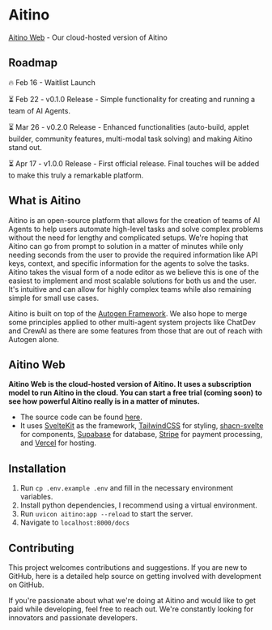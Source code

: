 # Aitino
[Aitino Web](https://aiti.no) - Our cloud-hosted version of Aitino


## Roadmap
🔥 Feb 16 - Waitlist Launch

⏳ Feb 22 - v0.1.0 Release - Simple functionality for creating and running a team of AI Agents.

⏳ Mar 26 - v0.2.0 Release - Enhanced functionalities (auto-build, applet builder, community features, multi-modal task solving) and making Aitino stand out.

⏳ Apr 17 - v1.0.0 Release - First official release. Final touches will be added to make this truly a remarkable platform.


## What is Aitino

Aitino is an open-source platform that allows for the creation of teams of AI Agents to help users automate high-level tasks and solve complex problems without the need for lengthy and complicated setups.
We're hoping that Aitino can go from prompt to solution in a matter of minutes while only needing seconds from the user to provide the required information like API keys, context, and specific information for the agents to solve the tasks.
Aitino takes the visual form of a node editor as we believe this is one of the easiest to implement and most scalable solutions for both us and the user. It's intuitive and can allow for highly complex teams while also remaining simple for small use cases.

Aitino is built on top of the [Autogen Framework](https://github.com/microsoft/autogen). We also hope to merge some principles applied to other multi-agent system projects like ChatDev and CrewAI as there are some features from those that are out of reach with Autogen alone.


## Aitino Web

**Aitino Web is the cloud-hosted version of Aitino. It uses a subscription model to run Aitino in the cloud. You can start a free trial (coming soon) to see how powerful Aitino really is in a matter of minutes.**
- The source code can be found [here](https://github.com/Futino/futino/tree/alpha/apps/aitino).
- It uses [SvelteKit](https://kit.svelte.dev/) as the framework, [TailwindCSS](https://tailwindcss.com/) for styling, [shacn-svelte](https://www.shadcn-svelte.com/) for components, [Supabase](https://supabase.com/) for database, [Stripe](https://stripe.com/en-hk) for payment processing, and [Vercel](https://vercel.com) for hosting.


## Installation

1. Run `cp .env.example .env` and fill in the necessary environment variables.
2. Install python dependencies, I recommend using a virtual environment.
3. Run `uvicon aitino:app --reload` to start the server.
4. Navigate to `localhost:8000/docs` 

## Contributing
This project welcomes contributions and suggestions. If you are new to GitHub, here is a detailed help source on getting involved with development on GitHub.

If you're passionate about what we're doing at Aitino and would like to get paid while developing, feel free to reach out. We're constantly looking for innovators and passionate developers.
